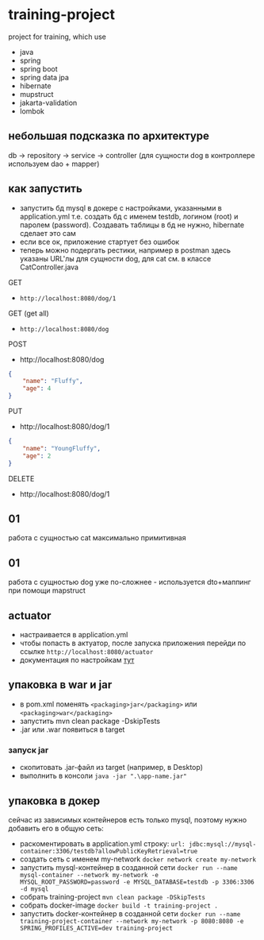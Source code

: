 # training-project
project for training, which use
- java
- spring
- spring boot
- spring data jpa
- hibernate
- mupstruct
- jakarta-validation 
- lombok


## небольшая подсказка по архитектуре
db -> repository -> service -> controller (для сущности dog в контроллере используем dao + mapper)


## как запустить
- запустить бд mysql в докере с настройками, указанными в application.yml
т.е. создать бд с именем testdb, логином (root) и паролем (password). Создавать таблицы в бд не нужно,
hibernate сделает это сам
- если все ок, приложение стартует без ошибок
- теперь можно подергать рестики, например в postman
здесь указаны URL'лы для сущности dog, для cat см. в классе CatController.java
 
GET 
- `http://localhost:8080/dog/1`

GET (get all) 
- `http://localhost:8080/dog`
 
POST 
- http://localhost:8080/dog
```json
{
    "name": "Fluffy",
    "age": 4
}
```

PUT 
- http://localhost:8080/dog/1
```json
{
    "name": "YoungFluffy",
    "age": 2
}
```

DELETE 
- http://localhost:8080/dog/1


## 01
работа с сущностью cat максимально примитивная


## 01
работа с сущностью dog уже по-сложнее - используется dto+маппинг при помощи mapstruct


## actuator
- настраивается в application.yml
- чтобы попасть в актуатор, после запуска приложения перейди по ссылке `http://localhost:8080/actuator`
- документация по настройкам [тут](https://docs.spring.io/spring-boot/reference/actuator/endpoints.html)


## упаковка в war и jar
- в pom.xml поменять `<packaging>jar</packaging>` или `<packaging>war</packaging>`
- запустить mvn clean package -DskipTests
- .jar или .war появиться в target

### запуск jar
- скопитовать .jar-файл из target (например, в Desktop)
- выполнить в консоли `java -jar ".\app-name.jar"`


## упаковка в докер
сейчас из зависимых контейнеров есть только mysql, поэтому нужно добавить его в общую сеть:
- раскоментировать в application.yml строку: `url: jdbc:mysql://mysql-container:3306/testdb?allowPublicKeyRetrieval=true`
- создать сеть с именем my-network
`docker network create my-network`
- запустить mysql-контейнер в созданной сети
`docker run --name mysql-container --network my-network -e MYSQL_ROOT_PASSWORD=password -e MYSQL_DATABASE=testdb -p 3306:3306 -d mysql`
- собрать training-project 
`mvn clean package -DSkipTests`
- собрать docker-image
`docker build -t training-project .` 
- запустить docker-контейнер в созданной сети
`docker run --name training-project-container --network my-network -p 8080:8080 -e SPRING_PROFILES_ACTIVE=dev training-project`
 